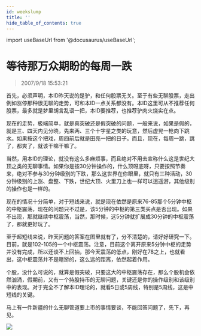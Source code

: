 ```yaml
---
id: weekslump 
title: ''
hide_table_of_contents: true
---
```


import useBaseUrl from '@docusaurus/useBaseUrl';

# 等待那万众期盼的每周一跌

> 2007/9/18 15:53:21

<div style={{color: '#FF0000', fontWeight: '500'}}>

首先，必须声明，本ID昨天说的是驴，和任何股票无关。至于有些无聊股票，走出例如涨停那种很无聊的走势，可和本ID一点关系都没有。本ID这里可从不推荐任何股票，最多就是梦里胡言乱语一把，本ID要推荐，也推荐驴肉火烧实在点。
 
现在的走势，极端简单，就是真突破还是假突破的问题，一般来说，如果是假的，就是三、四天内见分晓，先来两、三个十字星之类的玩意，然后虚晃一枪向下跳水。如果按这个把戏，周四前后就是田亮一把的日子。而且，现在，每周一跳，跳了，都爽了，就该干嘛干嘛了。
 
当然，用本ID的理论，就没有这么多麻烦事，而且绝对不用去宣称什么这是世纪大顶之类的无聊事情。如果你是按30分钟操作的，什么顶呀底呀，只要按照节奏来，绝对不参与30分钟级别的下跌，那么这世界在你眼里，就只有三种活动，30分钟级别的上涨、盘整、下跌，世纪大顶、火里刀上也一样可以逍遥游，其他级别的操作也是一样的。
 
现在的情况十分简单，对于短线来说，就是现在依然是原来76-85那个5分钟中枢的中枢震荡，现在的问题只不过是，该5分钟的中枢的第三类买点是否出现。如果不出现，那就继续中枢震荡，当然，那时候，这5分钟就扩展成30分钟的中枢震荡了，那就更好玩了。
 
至于超短线来说，昨天问题的答案在图里就有了，分不清楚的，请好好研究一下。目前，就是102-105的一个中枢震荡。注意，目前这个离开原来5分钟中枢的走势并没有完成，所以还谈不上回抽，那今天震荡的低点，刚好在78之上，也就看出，这中枢震荡并不是瞎掰的，这么远的距离，依然起着作用。
 
个股，没什么可说的，就算是假突破，只要这大的中枢震荡存在，那么个股机会依然汹涌，假期前，又有一个持股持币的无聊问题，关键还是你的操作级别和该级别中的表现。对于完全不了解本ID理论的，就看5日或5周线，特别是5周线，这是中短线的关键。
 
马上有一件新疆的什么无聊管道要上市的事情要谈，不能回答问题了，先下，再见。

</div>

<div style={{textAlign: 'left'}}>
<img src={useBaseUrl('/img/economics/weekslump/20070918.jpg')} /><br/><br/>
</div>